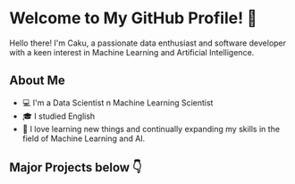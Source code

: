 # Welcome to My GitHub Profile! 🚀

Hello there! I'm Caku, a passionate data enthusiast and software developer with a keen interest in Machine Learning and Artificial Intelligence.

## About Me

- 💻 I'm a Data Scientist n Machine Learning Scientist
- 🎓 I studied English 
- 🌱 I love learning new things and continually expanding my skills in the field of Machine Learning and AI.

## Major Projects below 👇
<!---
Vincensiuscaku/Vincensiuscaku is a ✨ special ✨ repository because its `README.md` (this file) appears on your GitHub profile.
You can click the Preview link to take a look at your changes.
--->
